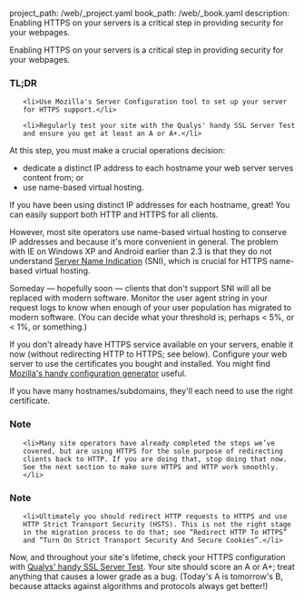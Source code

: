 project_path: /web/_project.yaml
book_path: /web/_book.yaml
description: Enabling HTTPS on your servers is a critical step in providing security for your webpages.

<p class="intro">
  Enabling HTTPS on your servers is a critical step in providing security for your webpages.
</p>
















<div class="wf-highlight-list wf-highlight-list--learning" markdown="1">
  <h3 class="wf-highlight-list__title">TL;DR</h3>

  
  <ul class="wf-highlight-list__list">
    
    <li>Use Mozilla's Server Configuration tool to set up your server for HTTPS support.</li>
    
    <li>Regularly test your site with the Qualys' handy SSL Server Test and ensure you get at least an A or A+.</li>
    
  </ul>
  
</div>



At this step, you must make a crucial operations decision:

* dedicate a distinct IP address to each hostname your web server serves content
  from; or
* use name-based virtual hosting.

If you have been using distinct IP addresses for each hostname, great! You can
easily support both HTTP and HTTPS for all clients.

However, most site operators use name-based virtual hosting to conserve IP
addresses and because it's more convenient in general. The problem with IE on
Windows XP and Android earlier than 2.3 is that they do not understand [Server
Name Indication](https://en.wikipedia.org/wiki/Server_Name_Indication) (SNI),
which is crucial for HTTPS name-based virtual hosting.

Someday — hopefully soon — clients that don't support SNI will all be replaced
with modern software. Monitor the user agent string in your request logs to know
when enough of your user population has migrated to modern software. (You can
decide what your threshold is; perhaps &lt; 5%, or &lt; 1%, or something.)

If you don't already have HTTPS service available on your servers, enable it now
(without redirecting HTTP to HTTPS; see below). Configure your web server to use
the certificates you bought and installed. You might find [Mozilla's handy
configuration
generator](https://mozilla.github.io/server-side-tls/ssl-config-generator/)
useful.

If you have many hostnames/subdomains, they'll each need to use the right
certificate.


















<div class="wf-highlight-list wf-highlight-list--note" markdown="1">
  <h3 class="wf-highlight-list__title">Note</h3>

  
  <ul class="wf-highlight-list__list">
    
    <li>Many site operators have already completed the steps we’ve covered, but are using HTTPS for the sole purpose of redirecting clients back to HTTP. If you are doing that, stop doing that now. See the next section to make sure HTTPS and HTTP work smoothly.</li>
    
  </ul>
  
</div>




















<div class="wf-highlight-list wf-highlight-list--note" markdown="1">
  <h3 class="wf-highlight-list__title">Note</h3>

  
  <ul class="wf-highlight-list__list">
    
    <li>Ultimately you should redirect HTTP requests to HTTPS and use HTTP Strict Transport Security (HSTS). This is not the right stage in the migration process to do that; see “Redirect HTTP To HTTPS” and “Turn On Strict Transport Security And Secure Cookies”.</li>
    
  </ul>
  
</div>



Now, and throughout your site's lifetime, check your HTTPS configuration with
[Qualys' handy SSL Server Test](https://www.ssllabs.com/ssltest/). Your site
should score an A or A+; treat anything that causes a lower grade as a bug.
(Today's A is tomorrow's B, because attacks against algorithms and protocols
always get better!)


